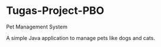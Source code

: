 # Tugas-Project-PBO
Pet Management System

A simple Java application to manage pets like dogs and cats.
